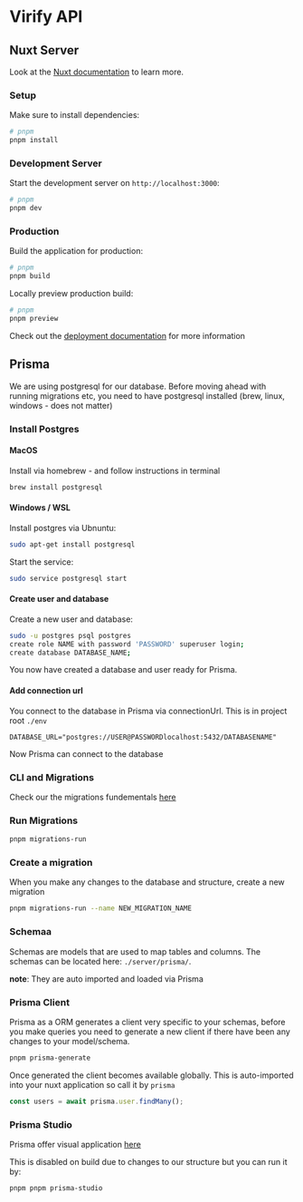 # Virify API

## Nuxt Server

Look at the [Nuxt documentation](https://nuxt.com/docs/getting-started/introduction) to learn more.

### Setup

Make sure to install dependencies:

```bash
# pnpm
pnpm install
```

### Development Server

Start the development server on `http://localhost:3000`:

```bash
# pnpm
pnpm dev

```

### Production

Build the application for production:

```bash
# pnpm
pnpm build

```

Locally preview production build:

```bash
# pnpm
pnpm preview

```

Check out the [deployment documentation](https://nuxt.com/docs/getting-started/deployment) for more information

## Prisma

We are using postgresql for our database. Before moving ahead with running migrations etc, you need to have postgresql installed (brew, linux, windows - does not matter)

### Install Postgres

#### MacOS

Install via homebrew - and follow instructions in terminal

```bash
brew install postgresql
```

#### Windows / WSL

Install postgres via Ubnuntu:

```bash
sudo apt-get install postgresql
```

Start the service:

```bash
sudo service postgresql start
```

#### Create user and database

Create a new user and database:

```bash
sudo -u postgres psql postgres
create role NAME with password 'PASSWORD' superuser login;
create database DATABASE_NAME;
```

You now have created a database and user ready for Prisma.

#### Add connection url

You connect to the database in Prisma via connectionUrl. This is in project root `./env`

`DATABASE_URL="postgres://USER@PASSWORDlocalhost:5432/DATABASENAME"`

Now Prisma can connect to the database

### CLI and Migrations

Check our the migrations fundementals [here](https://www.prisma.io/docs/orm/prisma-migrate/getting-started)

### Run Migrations

```bash
pnpm migrations-run
```

### Create a migration

When you make any changes to the database and structure, create a new migration

```bash
pnpm migrations-run --name NEW_MIGRATION_NAME
```

### Schemaa

Schemas are models that are used to map tables and columns. The schemas can be located here: `./server/prisma/`.

**note**: They are auto imported and loaded via Prisma

### Prisma Client

Prisma as a ORM generates a client very specific to your schemas, before you make queries you need to generate a new client if there have been any changes to your model/schema.

```bash
pnpm prisma-generate
```

Once generated the client becomes available globally. This is auto-imported into your nuxt application so call it by `prisma`

```typescript
const users = await prisma.user.findMany();
```

### Prisma Studio

Prisma offer visual application [here](https://github.com/prisma/studio)

This is disabled on build due to changes to our structure but you can run it by:

```bash
pnpm pnpm prisma-studio
```
